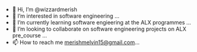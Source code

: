 - 👋 Hi, I’m @wizzardmerish
- 👀 I’m interested in software engineering ...
- 🌱 I’m currently learning software engieering at the ALX programmes ...
- 💞️ I’m looking to collaborate on software engineering  projects on ALX pre_course  ...
- 📫 How to reach me merishmelvin15@gmail.com...

<!---
wizzardmerish/wizzardmerish is a ✨ special ✨ repository because its `README.md` (this file) appears on your GitHub profile.
You can click the Preview link to take a look at your changes.
--->
